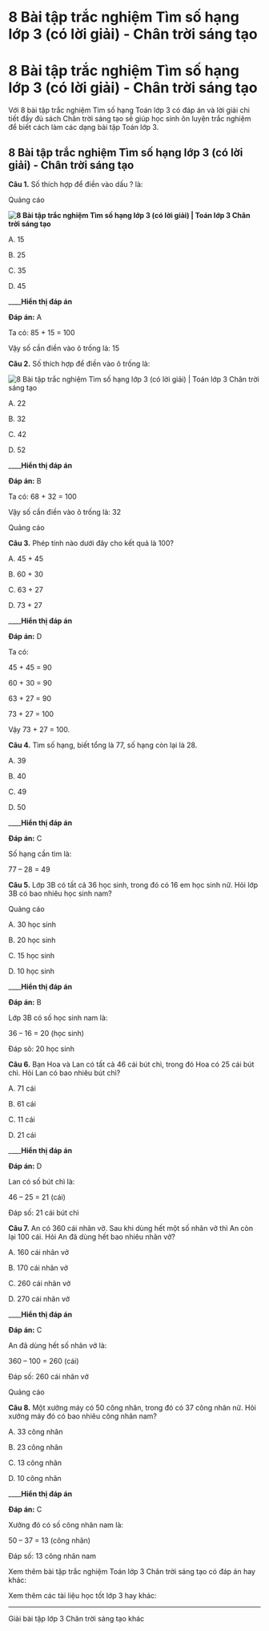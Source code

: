 # 8 Bài tập trắc nghiệm Tìm số hạng lớp 3 (có lời giải) - Chân trời sáng tạo

# 8 Bài tập trắc nghiệm Tìm số hạng lớp 3 (có lời giải) - Chân trời sáng tạo

Với 8 bài tập trắc nghiệm Tìm số hạng Toán lớp 3 có đáp án và lời giải chi tiết đầy đủ sách Chân trời sáng tạo sẽ giúp học sinh ôn luyện trắc nghiệm để biết cách làm các dạng bài tập Toán lớp 3.

## 8 Bài tập trắc nghiệm Tìm số hạng lớp 3 (có lời giải) - Chân trời sáng tạo

**Câu 1.** Số thích hợp để điền vào dấu ? là:

Quảng cáo

**![8 Bài tập trắc nghiệm Tìm số hạng lớp 3 \(có lời giải\) | Toán lớp 3 Chân trời sáng tạo](https://vietjack.com/toan-3-ct/images/trac-nghiem-tim-so-hang-243643.PNG)**

A. 15

B. 25

C. 35

D. 45

____**Hiển thị đáp án**

**Đáp án:** A

Ta có: 85 + 15 = 100

Vậy số cần điền vào ô trống là: 15

**Câu 2.** Số thích hợp để điền vào ô trống là:

![8 Bài tập trắc nghiệm Tìm số hạng lớp 3 \(có lời giải\) | Toán lớp 3 Chân trời sáng tạo](https://vietjack.com/toan-3-ct/images/trac-nghiem-tim-so-hang-243645.PNG)

A. 22

B. 32

C. 42

D. 52

____**Hiển thị đáp án**

**Đáp án:** B

Ta có: 68 + 32 = 100

Vậy số cần điền vào ô trống là: 32

Quảng cáo

**Câu 3.** Phép tính nào dưới đây cho kết quả là 100?

A. 45 + 45

B. 60 + 30

C. 63 + 27

D. 73 + 27

____**Hiển thị đáp án**

**Đáp án:** D

Ta có: 

45 + 45 = 90

60 + 30 = 90

63 + 27 = 90

73 + 27 = 100

Vậy 73 + 27 = 100.

**Câu 4.** Tìm số hạng, biết tổng là 77, số hạng còn lại là 28.

A. 39

B. 40

C. 49

D. 50

____**Hiển thị đáp án**

**Đáp án:** C

Số hạng cần tìm là: 

77 – 28 = 49

**Câu 5.** Lớp 3B có tất cả 36 học sinh, trong đó có 16 em học sinh nữ. Hỏi lớp 3B có bao nhiêu học sinh nam?

Quảng cáo

A. 30 học sinh

B. 20 học sinh

C. 15 học sinh

D. 10 học sinh

____**Hiển thị đáp án**

**Đáp án:** B

Lớp 3B có số học sinh nam là:

36 – 16 = 20 (học sinh)

Đáp sô: 20 học sinh

**Câu 6.** Bạn Hoa và Lan có tất cả 46 cái bút chì, trong đó Hoa có 25 cái bút chì. Hỏi Lan có bao nhiêu bút chì?

A. 71 cái

B. 61 cái

C. 11 cái

D. 21 cái

____**Hiển thị đáp án**

**Đáp án:** D

Lan có số bút chì là:

46 – 25 = 21 (cái)

Đáp số: 21 cái bút chì

**Câu 7.** An có 360 cái nhãn vở. Sau khi dùng hết một số nhãn vở thì An còn lại 100 cái. Hỏi An đã dùng hết bao nhiêu nhãn vở?

A. 160 cái nhãn vở

B. 170 cái nhãn vở

C. 260 cái nhãn vở

D. 270 cái nhãn vở

____**Hiển thị đáp án**

**Đáp án:** C

An đã dùng hết số nhãn vở là:

360 – 100 = 260 (cái)

Đáp số: 260 cái nhãn vở

Quảng cáo

**Câu 8.** Một xưởng máy có 50 công nhân, trong đó có 37 công nhân nữ. Hỏi xưởng máy đó có bao nhiêu công nhân nam?

A. 33 công nhân

B. 23 công nhân

C. 13 công nhân

D. 10 công nhân

____**Hiển thị đáp án**

**Đáp án:** C

Xưởng đó có số công nhân nam là: 

50 – 37 = 13 (công nhân)

Đáp số: 13 công nhân nam

Xem thêm bài tập trắc nghiệm Toán lớp 3 Chân trời sáng tạo có đáp án hay khác:

Xem thêm các tài liệu học tốt lớp 3 hay khác:

* * *

Giải bài tập lớp 3 Chân trời sáng tạo khác
